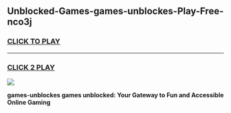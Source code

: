 
## Unblocked-Games-games-unblockes-Play-Free-nco3j
<h3>
<a href="https://premium76.site?title=games-unblockes&ref=24M">CLICK TO PLAY</a></h3>
<hr>

<h3>
<a href="https://premium76.site?title=games-unblockes&ref=24M">CLICK 2 PLAY</a>
  
</h3>

<a href="https://premium76.site?title=games-unblockes&ref=24M"><img src="https://clearcache.store/games.png"></a>


**games-unblockes games unblocked: Your Gateway to Fun and Accessible Online Gaming**
